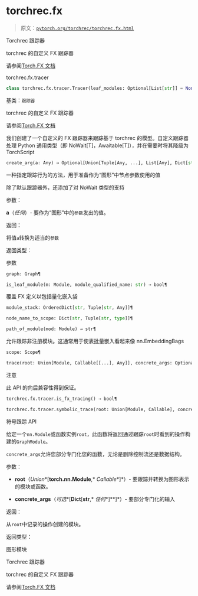 # torchrec.fx

> 原文：[`pytorch.org/torchrec/torchrec.fx.html`](https://pytorch.org/torchrec/torchrec.fx.html)

Torchrec 跟踪器

torchrec 的自定义 FX 跟踪器

请参阅[Torch.FX 文档](https://pytorch.org/docs/stable/fx.html)

torchrec.fx.tracer

```py
class torchrec.fx.tracer.Tracer(leaf_modules: Optional[List[str]] = None)¶
```

基类：`跟踪器`

torchrec 的自定义 FX 跟踪器

请参阅[Torch.FX 文档](https://pytorch.org/docs/stable/fx.html)

我们创建了一个自定义的 FX 跟踪器来跟踪基于 torchrec 的模型。自定义跟踪器处理 Python 通用类型（即 NoWait[T]，Awaitable[T]），并在需要时将其降级为 TorchScript

```py
create_arg(a: Any) → Optional[Union[Tuple[Any, ...], List[Any], Dict[str, Any], slice, range, Node, str, int, float, bool, complex, dtype, Tensor, device, memory_format, layout, OpOverload]]¶
```

一种指定跟踪行为的方法，用于准备作为“图形”中节点参数使用的值

除了默认跟踪器外，还添加了对 NoWait 类型的支持

参数：

**a**（*任何*）- 要作为“图形”中的`参数`发出的值。

返回：

将值`a`转换为适当的`参数`

返回类型：

参数

```py
graph: Graph¶
```

```py
is_leaf_module(m: Module, module_qualified_name: str) → bool¶
```

覆盖 FX 定义以包括量化嵌入袋

```py
module_stack: OrderedDict[str, Tuple[str, Any]]¶
```

```py
node_name_to_scope: Dict[str, Tuple[str, type]]¶
```

```py
path_of_module(mod: Module) → str¶
```

允许跟踪非注册模块。这通常用于使表批量嵌入看起来像 nn.EmbeddingBags

```py
scope: Scope¶
```

```py
trace(root: Union[Module, Callable[[...], Any]], concrete_args: Optional[Dict[str, Any]] = None) → Graph¶
```

注意

此 API 的向后兼容性得到保证。

```py
torchrec.fx.tracer.is_fx_tracing() → bool¶
```

```py
torchrec.fx.tracer.symbolic_trace(root: Union[Module, Callable], concrete_args: Optional[Dict[str, Any]] = None, leaf_modules: Optional[List[str]] = None) → GraphModule¶
```

符号跟踪 API

给定一个`nn.Module`或函数实例`root`，此函数将返回通过跟踪`root`时看到的操作构建的`GraphModule`。

`concrete_args`允许您部分专门化您的函数，无论是删除控制流还是数据结构。

参数：

+   **root**（*Union**[**torch.nn.Module**,* *Callable**]*）- 要跟踪并转换为图形表示的模块或函数。

+   **concrete_args**（*可选**[**Dict**[**str**,* *任何**]**]*）- 要部分专门化的输入

返回：

从`root`中记录的操作创建的模块。

返回类型：

图形模块

Torchrec 跟踪器

torchrec 的自定义 FX 跟踪器

请参阅[Torch.FX 文档](https://pytorch.org/docs/stable/fx.html)
